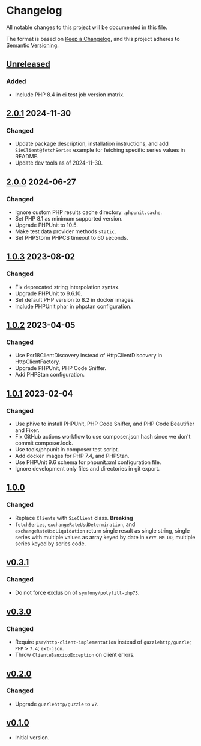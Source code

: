 # Changelog

All notable changes to this project will be documented in this file.

The format is based on [Keep a Changelog](https://keepachangelog.com/en/1.1.0),
and this project adheres to [Semantic Versioning](https://semver.org/spec/v2.0.0.html).

## [Unreleased](https://github.com/Xint0/banxico-php/compare/2.0.1...master)

### Added

- Include PHP 8.4 in ci test job version matrix.

## [2.0.1](https://github.com/Xint0/banxico-php/compare/2.0.0...2.0.1) 2024-11-30

### Changed

- Update package description, installation instructions, and add `SieClient@fetchSeries` example for fetching specific
series values in README.
- Update dev tools as of 2024-11-30.

## [2.0.0](https://github.com/Xint0/banxico-php/compare/1.0.3...2.0.0) 2024-06-27

### Changed

- Ignore custom PHP results cache directory `.phpunit.cache`.
- Set PHP 8.1 as minimum supported version.
- Upgrade PHPUnit to 10.5.
- Make test data provider methods `static`.
- Set PHPStorm PHPCS timeout to 60 seconds.

## [1.0.3](https://github.com/Xint0/banxico-php/compare/1.0.2...1.0.3) 2023-08-02

### Changed

- Fix deprecated string interpolation syntax.
- Upgrade PHPUnit to 9.6.10.
- Set default PHP version to 8.2 in docker images.
- Include PHPUnit phar in phpstan configuration.

## [1.0.2](https://github.com/Xint0/banxico-php/compare/1.0.1...1.0.2) 2023-04-05

### Changed

- Use Psr18ClientDiscovery instead of HttpClientDiscovery in HttpClientFactory.
- Upgrade PHPUnit, PHP Code Sniffer.
- Add PHPStan configuration.

## [1.0.1](https://github.com/Xint0/banxico-php/compare/1.0.0...1.0.1) 2023-02-04

### Changed

- Use phive to install PHPUnit, PHP Code Sniffer, and PHP Code Beautifier and Fixer.
- Fix GitHub actions workflow to use composer.json hash since we don't commit composer.lock.
- Use tools/phpunit in composer test script.
- Add docker images for PHP 7.4, and PHPStan.
- Use PHPUnit 9.6 schema for phpunit.xml configuration file.
- Ignore development only files and directories in git export.

## [1.0.0](https://github.com/Xint0/banxico-php/compare/v0.3.1...1.0.0)

### Changed

- Replace `Cliente` with `SieClient` class. **Breaking**
- `fetchSeries`, `exchangeRateUsdDetermination`, and `exchangeRateUsdLiquidation` return single result as single string,
single series with multiple values as array keyed by date in `YYYY-MM-DD`, multiple series keyed by series code.

## [v0.3.1](https://github.com/Xint0/banxico-php/compare/v0.3.0...v0.3.1)

### Changed

- Do not force exclusion of `symfony/polyfill-php73`.

## [v0.3.0](https://github.com/Xint0/banxico-php/compare/v0.2.0...v0.3.0)

### Changed

- Require `psr/http-client-implementation` instead of `guzzlehttp/guzzle`; `PHP` > `7.4`; `ext-json`.
- Throw `ClienteBanxicoException` on client errors.

## [v0.2.0](https://github.com/Xint0/banxico-php/compare/v0.1.0...v0.2.0)

### Changed

- Upgrade `guzzlehttp/guzzle` to `v7`.

## [v0.1.0](https://github.com/Xint0/banxico-php/tree/v0.1.0)

- Initial version.
